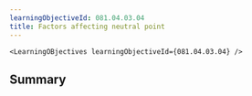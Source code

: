 ```yaml
---
learningObjectiveId: 081.04.03.04
title: Factors affecting neutral point
---
```


```tsx eval
<LearningOBjectives learningObjectiveId={081.04.03.04} />
```

## Summary
